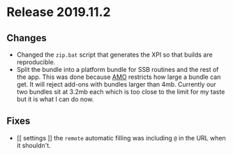 # Release 2019.11.2


## Changes

* Changed the `zip.bat` script that generates the XPI so that builds are reproducible.
* Split the bundle into a platform bundle for SSB routines and the rest of the app. This was done because [AMO](https://addons.mozilla.org) restricts how large a bundle can get. It will reject add-ons with bundles larger than 4mb. Currently our two bundles sit at 3.2mb each which is too close to the limit for my taste but it is what I can do now.

## Fixes

* [[ settings ]] the `remote` automatic filling was including `@` in the URL when it shouldn't.

